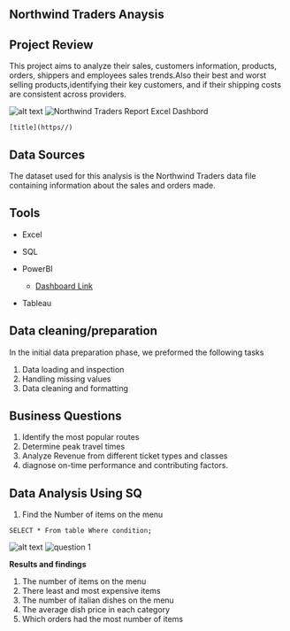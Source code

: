 
## **Northwind Traders Anaysis**               

## Project Review 

This project aims to analyze their sales, customers information, products, orders, shippers and employees sales trends.Also their best and worst selling products,identifying their key customers, and if their shipping costs are consistent across providers.

![alt text](image.jpg)
![Northwind Traders Report Excel Dashbord](https://github.com/user-attachments/assets/222e865e-d33b-4f03-83aa-ab46977b03e9)

 	[title](https//)



## Data Sources

The dataset used for this analysis is the Northwind Traders data file containing information about the sales and orders made.

## Tools

- Excel
- SQL
- PowerBI

  - [Dashboard Link]()
- Tableau

## Data cleaning/preparation

In the initial data preparation phase, we preformed the following tasks

1. Data loading and inspection
2. Handling missing values 
3. Data cleaning and formatting 

## Business Questions

1. Identify the most popular routes
2. Determine peak travel times
3. Analyze Revenue from different ticket types and  classes
4. diagnose on-time performance and contributing factors.

## Data Analysis Using SQ

1. Find the Number of items on the menu

``` SELECT * From table Where condition; ```

![alt text](image.jpg)
![question 1](https://github.com/user-attachments/assets/8061ec4a-bd0c-4214-944a-6dba44ab286b)

**Results and findings**

1. The number of items on the menu
2. There least and most expensive items
3. The number of italian dishes on the menu
4. The average dish price in each category
5. Which orders had the most number of items




 

